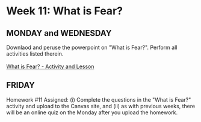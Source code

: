 # Week 11: What is Fear?

## MONDAY and WEDNESDAY
Downlaod and peruse the powerpoint on "What is Fear?". Perform all activities listed therein.
<br><br>
[What is Fear? - Activity and Lesson](/resources/week11/What%20is%20Fear-2.pptx)

## FRIDAY
Homework #11 Assigned: (i) Complete the questions in the "What is Fear?" activity and upload to the Canvas site, and (ii) as with previous weeks, there will be an online quiz on the Monday after you upload the homework.